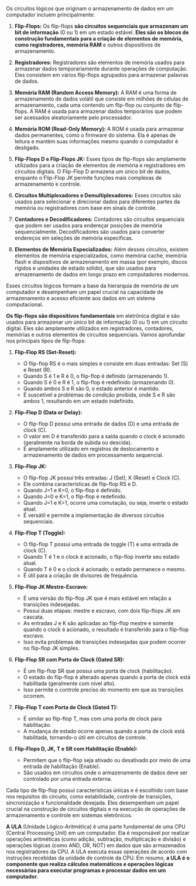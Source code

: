 Os circuitos lógicos que originam o armazenamento de dados em um computador incluem principalmente:

1. **Flip-Flops:** Os flip-flops **são circuitos sequenciais que armazenam um bit de informação** (0 ou 1) em um estado estável. **Eles são os blocos de construção fundamentais para a criação de elementos de memória, como registradores, memória RAM** e outros dispositivos de armazenamento.
    
2. **Registradores:** Registradores são elementos de memória usados para armazenar dados temporariamente durante operações de computação. Eles consistem em vários flip-flops agrupados para armazenar palavras de dados.
    
3. **Memória RAM (Random Access Memory):** A RAM é uma forma de armazenamento de dados volátil que consiste em milhões de células de armazenamento, cada uma contendo um flip-flop ou conjunto de flip-flops. A RAM é usada para armazenar dados temporários que podem ser acessados aleatoriamente pelo processador.
    
4. **Memória ROM (Read-Only Memory):** A ROM é usada para armazenar dados permanentes, como o firmware do sistema. Ela é apenas de leitura e mantém suas informações mesmo quando o computador é desligado.
    
5. **Flip-Flops D e Flip-Flops JK:** Esses tipos de flip-flops são amplamente utilizados para a criação de elementos de memória e registradores em circuitos digitais. O Flip-Flop D armazena um único bit de dados, enquanto o Flip-Flop JK permite funções mais complexas de armazenamento e controle.
    
6. **Circuitos Multiplexadores e Demultiplexadores:** Esses circuitos são usados para selecionar e direcionar dados para diferentes partes da memória ou registradores com base em sinais de controle.
    
7. **Contadores e Decodificadores:** Contadores são circuitos sequenciais que podem ser usados para endereçar posições de memória sequencialmente. Decodificadores são usados para converter endereços em seleções de memória específicas.
    
8. **Elementos de Memória Especializados:** Além desses circuitos, existem elementos de memória especializados, como memória cache, memória flash e dispositivos de armazenamento em massa (por exemplo, discos rígidos e unidades de estado sólido), que são usados para armazenamento de dados em longo prazo em computadores modernos.
    

Esses circuitos lógicos formam a base da hierarquia de memória de um computador e desempenham um papel crucial na capacidade de armazenamento e acesso eficiente aos dados em um sistema computacional.


**Os flip-flops são dispositivos fundamentais** em eletrônica digital e são usados para armazenar um único bit de informação (0 ou 1) em um circuito digital. Eles são amplamente utilizados em registradores, contadores, memórias e outros elementos de circuitos sequenciais. Vamos aprofundar nos principais tipos de flip-flops:

1. **Flip-Flop RS (Set-Reset):**
   - O flip-flop RS é o mais simples e consiste em duas entradas: Set (S) e Reset (R).
   - Quando S é 1 e R é 0, o flip-flop é definido (armazenando 1).
   - Quando S é 0 e R é 1, o flip-flop é redefinido (armazenando 0).
   - Quando ambos S e R são 0, o estado anterior é mantido.
   - É suscetível a problemas de condição proibida, onde S e R são ambos 1, resultando em um estado indefinido.

2. **Flip-Flop D (Data or Delay):**
   - O flip-flop D possui uma entrada de dados (D) e uma entrada de clock (C).
   - O valor em D é transferido para a saída quando o clock é acionado (geralmente na borda de subida ou descida).
   - É amplamente utilizado em registros de deslocamento e armazenamento de dados em processamento sequencial.

3. **Flip-Flop JK:**
   - O flip-flop JK possui três entradas: J (Set), K (Reset) e Clock (C).
   - Ele combina características de flip-flop RS e D.
   - Quando J=1 e K=0, o flip-flop é definido.
   - Quando J=0 e K=1, o flip-flop é redefinido.
   - Quando J=1 e K=1, ocorre uma comutação, ou seja, inverte o estado atual.
   - É versátil e permite a implementação de diversos circuitos sequenciais.

4. **Flip-Flop T (Toggle):**
   - O flip-flop T possui uma entrada de toggle (T) e uma entrada de clock (C).
   - Quando T é 1 e o clock é acionado, o flip-flop inverte seu estado atual.
   - Quando T é 0 e o clock é acionado, o estado permanece o mesmo.
   - É útil para a criação de divisores de frequência.

5. **Flip-Flop JK Mestre-Escravo:**
   - É uma versão do flip-flop JK que é mais estável em relação a transições indesejadas.
   - Possui duas etapas: mestre e escravo, com dois flip-flops JK em cascata.
   - As entradas J e K são aplicadas ao flip-flop mestre e somente quando o clock é acionado, o resultado é transferido para o flip-flop escravo.
   - Isso evita problemas de transições indesejadas que podem ocorrer no flip-flop JK simples.

6. **Flip-Flop SR com Porta de Clock (Gated SR):**
   - É um flip-flop SR que possui uma porta de clock (habilitação).
   - O estado do flip-flop é alterado apenas quando a porta de clock está habilitada (geralmente com nível alto).
   - Isso permite o controle preciso do momento em que as transições ocorrem.

7. **Flip-Flop T com Porta de Clock (Gated T):**
   - É similar ao flip-flop T, mas com uma porta de clock para habilitação.
   - A mudança de estado ocorre apenas quando a porta de clock está habilitada, tornando-o útil em circuitos de controle.

8. **Flip-Flops D, JK, T e SR com Habilitação (Enable):**
   - Permitem que o flip-flop seja ativado ou desativado por meio de uma entrada de habilitação (Enable).
   - São usados em circuitos onde o armazenamento de dados deve ser controlado por uma entrada externa.

Cada tipo de flip-flop possui características únicas e é escolhido com base nos requisitos do circuito, como estabilidade, controle de transições, sincronização e funcionalidade desejada. Eles desempenham um papel crucial na construção de circuitos digitais e na execução de operações de armazenamento e controle em sistemas eletrônicos.


**A ULA** (Unidade Lógico-Aritmética) é uma parte fundamental de uma CPU (Central Processing Unit) em um computador. Ela é responsável por realizar operações aritméticas (como adição, subtração, multiplicação e divisão) e operações lógicas (como AND, OR, NOT) em dados que são armazenados nos registradores da CPU. A ULA executa essas operações de acordo com instruções recebidas da unidade de controle da CPU. Em resumo, **a ULA é o componente que realiza cálculos matemáticos e operações lógicas necessárias para executar programas e processar dados em um computador.**